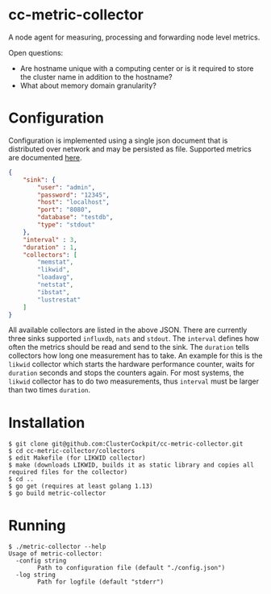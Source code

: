 # cc-metric-collector
A node agent for measuring, processing and forwarding node level metrics.

Open questions:

* Are hostname unique with a computing center or is it required to store the cluster name in addition to the hostname?
* What about memory domain granularity?

# Configuration

Configuration is implemented using a single json document that is distributed over network and may be persisted as file.
Supported metrics are documented [here](https://github.com/ClusterCockpit/cc-specifications/blob/master/metrics/lineprotocol.md).

``` json
{
    "sink": {
        "user": "admin",
        "password": "12345",
        "host": "localhost",
        "port": "8080",
        "database": "testdb",
        "type": "stdout"
    },
    "interval" : 3,
    "duration" : 1,
    "collectors": [
        "memstat",
        "likwid",
        "loadavg",
        "netstat",
        "ibstat",
        "lustrestat"
    ]
}
```

All available collectors are listed in the above JSON. There are currently three sinks supported `influxdb`, `nats` and `stdout`. The `interval` defines how often the metrics should be read and send to the sink. The `duration` tells collectors how long one measurement has to take. An example for this is the `likwid` collector which starts the hardware performance counter, waits for `duration` seconds and stops the counters again. For most systems, the `likwid` collector has to do two measurements, thus `interval` must be larger than two times `duration`.

# Installation

```
$ git clone git@github.com:ClusterCockpit/cc-metric-collector.git
$ cd cc-metric-collector/collectors
$ edit Makefile (for LIKWID collector)
$ make (downloads LIKWID, builds it as static library and copies all required files for the collector)
$ cd ..
$ go get (requires at least golang 1.13)
$ go build metric-collector
```

# Running

```
$ ./metric-collector --help
Usage of metric-collector:
  -config string
    	Path to configuration file (default "./config.json")
  -log string
    	Path for logfile (default "stderr")
```

